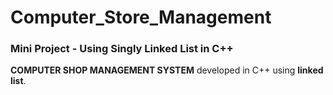 # Computer_Store_Management
### Mini Project - Using Singly Linked List in C++

**COMPUTER SHOP MANAGEMENT SYSTEM** developed in C++ using **linked list**.
